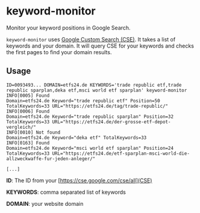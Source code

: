 # keyword-monitor
Monitor your keyword positions in Google Search.

`keyword-monitor` uses [Google Custom Search (CSE)](https://developers.google.com/custom-search/). It takes a list of keywords and your domain. It will query CSE for your keywords and checks the first pages to find your domain results.

## Usage

```
ID=0093493... DOMAIN=etfs24.de KEYWORDS='trade republic etf,trade republic sparplan,deka etf,msci world etf sparplan' keyword-monitor
INFO[0005] Found                                         Domain=etfs24.de Keyword="trade republic etf" Position=50  TotalKeywords=33 URL="https://etfs24.de/tag/trade-republic/"
INFO[0006] Found                                         Domain=etfs24.de Keyword="trade republic sparplan" Position=32  TotalKeywords=33 URL="https://etfs24.de/der-grosse-etf-depot-vergleich/"
INFO[0010] Not found                                     Domain=etfs24.de Keyword="deka etf" TotalKeywords=33
INFO[0163] Found                                         Domain=etfs24.de Keyword="msci world etf sparplan" Position=24 TotalKeywords=33 URL="https://etfs24.de/etf-sparplan-msci-world-die-allzweckwaffe-fur-jeden-anleger/"

[...]
```

**ID**: The ID from your [https://cse.google.com/cse/all](CSE) 

**KEYWORDS**: comma separated list of keywords

**DOMAIN**: your website domain
